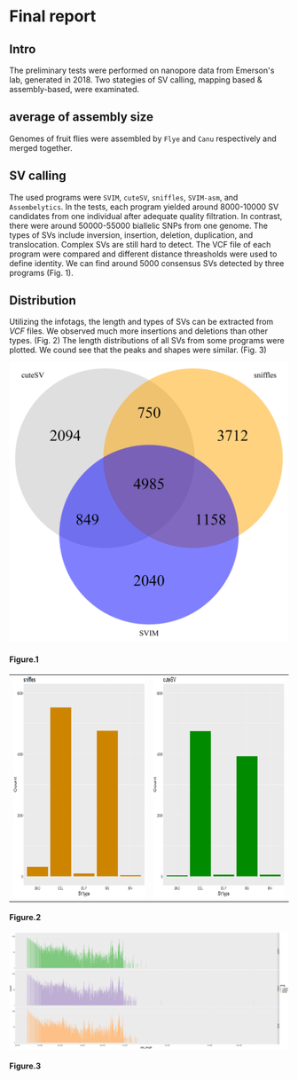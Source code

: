 # Final report

## Intro

The preliminary tests were performed on nanopore data from Emerson's lab, generated in 2018. Two stategies of SV calling, mapping based & assembly-based, were examinated. 

## average of assembly size

Genomes of fruit flies were assembled by `Flye` and `Canu` respectively and merged together. 

## SV calling

The used programs were `SVIM`, `cuteSV`, `sniffles`, `SVIM-asm`, and `Assembelytics`. In the tests, each program yielded around 8000-10000 SV candidates from one individual after adequate quality filtration. In contrast, there were around 50000-55000 biallelic SNPs from one genome. The types of SVs include inversion, insertion, deletion, duplication, and translocation. Complex SVs are still hard to detect. The VCF file of each program were compared and different distance threasholds were used to define identity. We can find around 5000 consensus SVs detected by three programs (Fig. 1). 


## Distribution

Utilizing the infotags, the length and types of SVs can be extracted from _VCF_ files. We observed much more insertions and deletions than other types. (Fig. 2) The length distributions of all SVs from some programs were plotted. We cound see that the peaks and shapes were similar. (Fig. 3) 


![Fig. 1](my_sample_overlapp.png "San Juan Mountains")

#### Figure.1

|||
|---|---|
|<img src="2_1-sniffles_count.png" width="400" height="400">|<img src="2_2-cuteSV_count.png" width="400" height="400">|

#### Figure.2 

![Fig. 3](1-mapping-length-hist.png "San Juan Mountains")

#### Figure.3